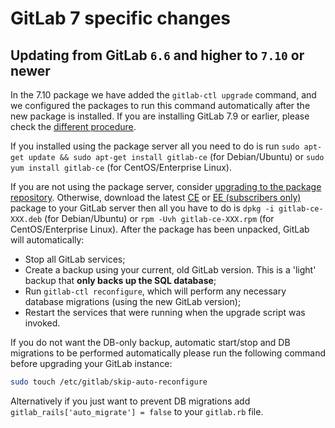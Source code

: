 # GitLab 7 specific changes

## Updating from GitLab `6.6` and higher to `7.10` or newer

In the 7.10 package we have added the `gitlab-ctl upgrade` command, and we
configured the packages to run this command automatically after the new package
is installed. If you are installing GitLab 7.9 or earlier, please check the
[different procedure](gitlab_6_changes.md#updating-from-gitlab-66-and-higher-to-the-latest-version).

If you installed using the package server all you need to do is run `sudo apt-get update && sudo apt-get install gitlab-ce` (for Debian/Ubuntu) or `sudo yum install gitlab-ce` (for CentOS/Enterprise Linux).

If you are not using the package server, consider [upgrading to the package repository](https://about.gitlab.com/upgrade-to-package-repository/). Otherwise, download the latest [CE](https://packages.gitlab.com/gitlab/gitlab-ce) or
[EE (subscribers only)](https://packages.gitlab.com/gitlab/gitlab-ee)
package to your GitLab server then all you have to do is `dpkg -i gitlab-ce-XXX.deb` (for Debian/Ubuntu) or `rpm
-Uvh gitlab-ce-XXX.rpm` (for CentOS/Enterprise Linux). After the package has
been unpacked, GitLab will automatically:

- Stop all GitLab services;
- Create a backup using your current, old GitLab version. This is a 'light'
  backup that **only backs up the SQL database**;
- Run `gitlab-ctl reconfigure`, which will perform any necessary database
  migrations (using the new GitLab version);
- Restart the services that were running when the upgrade script was invoked.

If you do not want the DB-only backup, automatic start/stop and DB migrations
to be performed automatically please run the following command before upgrading
your GitLab instance:

```sh
sudo touch /etc/gitlab/skip-auto-reconfigure
```

Alternatively if you just want to prevent DB migrations add `gitlab_rails['auto_migrate'] = false`
to your `gitlab.rb` file.
